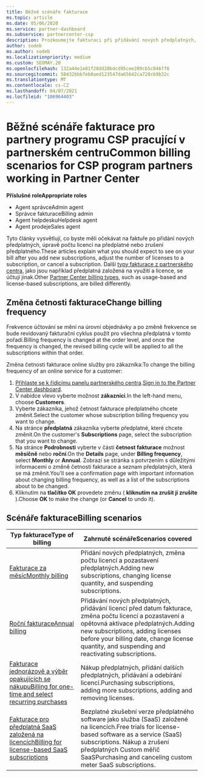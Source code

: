 ```yaml
---
title: Běžné scénáře fakturace
ms.topic: article
ms.date: 05/06/2020
ms.service: partner-dashboard
ms.subservice: partnercenter-csp
description: Prozkoumejte fakturaci při přidávání nových předplatných, úpravách počtu licencí nebo zrušení předplatného. Podívejte se, jak se liší odběry založené na využití a předplatné založené na licencích.
author: sodeb
ms.author: sodeb
ms.localizationpriority: medium
ms.custom: SEOMAY.20
ms.openlocfilehash: 132a44e1e81f28dd28bdcd95cee209cb5c046ff6
ms.sourcegitcommit: 58432bbb7eb0aed123547da65642ca728cb9b32c
ms.translationtype: MT
ms.contentlocale: cs-CZ
ms.lasthandoff: 04/07/2021
ms.locfileid: "106964403"
---
```

# <a name="common-billing-scenarios-for-csp-program-partners-working-in-partner-center"></a><span data-ttu-id="e2ab2-104">Běžné scénáře fakturace pro partnery programu CSP pracující v partnerském centru</span><span class="sxs-lookup"><span data-stu-id="e2ab2-104">Common billing scenarios for CSP program partners working in Partner Center</span></span>

<span data-ttu-id="e2ab2-105">**Příslušné role**</span><span class="sxs-lookup"><span data-stu-id="e2ab2-105">**Appropriate roles**</span></span>

- <span data-ttu-id="e2ab2-106">Agent správce</span><span class="sxs-lookup"><span data-stu-id="e2ab2-106">Admin agent</span></span>
- <span data-ttu-id="e2ab2-107">Správce fakturace</span><span class="sxs-lookup"><span data-stu-id="e2ab2-107">Billing admin</span></span>
- <span data-ttu-id="e2ab2-108">Agent helpdesku</span><span class="sxs-lookup"><span data-stu-id="e2ab2-108">Helpdesk agent</span></span>
- <span data-ttu-id="e2ab2-109">Agent prodeje</span><span class="sxs-lookup"><span data-stu-id="e2ab2-109">Sales agent</span></span>

<span data-ttu-id="e2ab2-110">Tyto články vysvětlují, co byste měli očekávat na faktuře po přidání nových předplatných, úpravě počtu licencí na předplatné nebo zrušení předplatného.</span><span class="sxs-lookup"><span data-stu-id="e2ab2-110">These articles explain what you should expect to see on your bill after you add new subscriptions, adjust the number of licenses to a subscription, or cancel a subscription.</span></span> <span data-ttu-id="e2ab2-111">Další [typy fakturace z partnerského centra](billing-different-types.md), jako jsou například předplatná založená na využití a licence, se účtují jinak.</span><span class="sxs-lookup"><span data-stu-id="e2ab2-111">Other [Partner Center billing types](billing-different-types.md), such as usage-based and license-based subscriptions, are billed differently.</span></span>


## <a name="change-billing-frequency"></a><span data-ttu-id="e2ab2-112">Změna četnosti fakturace</span><span class="sxs-lookup"><span data-stu-id="e2ab2-112">Change billing frequency</span></span>

<span data-ttu-id="e2ab2-113">Frekvence účtování se mění na úrovni objednávky a po změně frekvence se bude revidovaný fakturační cyklus použít pro všechna předplatná v tomto pořadí.</span><span class="sxs-lookup"><span data-stu-id="e2ab2-113">Billing frequency is changed at the order level, and once the frequency is changed, the revised billing cycle will be applied to all the subscriptions within that order.</span></span> 

<span data-ttu-id="e2ab2-114">Změna četnosti fakturace online služby pro zákazníka:</span><span class="sxs-lookup"><span data-stu-id="e2ab2-114">To change the billing frequency of an online service for a customer:</span></span>

1. <span data-ttu-id="e2ab2-115">[Přihlaste se k řídicímu panelu partnerského centra](https://partner.microsoft.com/dashboard/home).</span><span class="sxs-lookup"><span data-stu-id="e2ab2-115">[Sign in to the Partner Center dashboard](https://partner.microsoft.com/dashboard/home).</span></span>
2. <span data-ttu-id="e2ab2-116">V nabídce vlevo vyberte možnost **zákazníci**.</span><span class="sxs-lookup"><span data-stu-id="e2ab2-116">In the left-hand menu, choose **Customers**.</span></span>
3. <span data-ttu-id="e2ab2-117">Vyberte zákazníka, jehož četnost fakturace předplatného chcete změnit.</span><span class="sxs-lookup"><span data-stu-id="e2ab2-117">Select the customer whose subscription billing frequency you want to change.</span></span>
4. <span data-ttu-id="e2ab2-118">Na stránce **předplatná** zákazníka vyberte předplatné, které chcete změnit.</span><span class="sxs-lookup"><span data-stu-id="e2ab2-118">On the customer's **Subscriptions** page, select the subscription that you want to change.</span></span>
5. <span data-ttu-id="e2ab2-119">Na stránce **Podrobnosti** vyberte v části **četnost fakturace** možnost **měsíčně** nebo **roční**.</span><span class="sxs-lookup"><span data-stu-id="e2ab2-119">On the **Details** page, under **Billing frequency**, select **Monthly** or **Annual**.</span></span> <span data-ttu-id="e2ab2-120">Zobrazí se stránka s potvrzením s důležitými informacemi o změně četnosti fakturace a seznam předplatných, která se má změnit.</span><span class="sxs-lookup"><span data-stu-id="e2ab2-120">You'll see a confirmation page with important information about changing billing frequency, as well as a list of the subscriptions about to be changed.</span></span>
6. <span data-ttu-id="e2ab2-121">Kliknutím na **tlačítko OK** provedete změnu ( **kliknutím na zrušit ji zrušíte** ).</span><span class="sxs-lookup"><span data-stu-id="e2ab2-121">Choose **OK** to make the change (or **Cancel** to undo it).</span></span>

## <a name="billing-scenarios"></a><span data-ttu-id="e2ab2-122">Scénáře fakturace</span><span class="sxs-lookup"><span data-stu-id="e2ab2-122">Billing scenarios</span></span>

| <span data-ttu-id="e2ab2-123">Typ fakturace</span><span class="sxs-lookup"><span data-stu-id="e2ab2-123">Type of billing</span></span> | <span data-ttu-id="e2ab2-124">Zahrnuté scénáře</span><span class="sxs-lookup"><span data-stu-id="e2ab2-124">Scenarios covered</span></span> |
| --------------- | ----------------- |
| [<span data-ttu-id="e2ab2-125">Fakturace za měsíc</span><span class="sxs-lookup"><span data-stu-id="e2ab2-125">Monthly billing</span></span>](common-billing-scenarios-monthly.md) | <span data-ttu-id="e2ab2-126">Přidání nových předplatných, změna počtu licencí a pozastavení předplatných.</span><span class="sxs-lookup"><span data-stu-id="e2ab2-126">Adding new subscriptions, changing license quantity, and suspending subscriptions.</span></span> |
| [<span data-ttu-id="e2ab2-127">Roční fakturace</span><span class="sxs-lookup"><span data-stu-id="e2ab2-127">Annual billing</span></span>](common-billing-scenarios-annual.md) | <span data-ttu-id="e2ab2-128">Přidávání nových předplatných, přidávání licencí před datum fakturace, změna počtu licencí a pozastavení a opětovná aktivace předplatných.</span><span class="sxs-lookup"><span data-stu-id="e2ab2-128">Adding new subscriptions, adding licenses before your billing date, change license quantity, and suspending and reactivating subscriptions.</span></span> |
| [<span data-ttu-id="e2ab2-129">Fakturace jednorázově a výběr opakujících se nákupu</span><span class="sxs-lookup"><span data-stu-id="e2ab2-129">Billing for one-time and select recurring purchases</span></span>](common-billing-scenarios-onetime-recurring.md) | <span data-ttu-id="e2ab2-130">Nákup předplatných, přidání dalších předplatných, přidávání a odebírání licencí.</span><span class="sxs-lookup"><span data-stu-id="e2ab2-130">Purchasing subscriptions, adding more subscriptions, adding and removing licenses.</span></span> |
| [<span data-ttu-id="e2ab2-131">Fakturace pro předplatná SaaS založená na licencích</span><span class="sxs-lookup"><span data-stu-id="e2ab2-131">Billing for license-based SaaS subscriptions</span></span>](common-billing-scenarios-saas.md) | <span data-ttu-id="e2ab2-132">Bezplatné zkušební verze předplatného software jako služba (SaaS) založené na licencích.</span><span class="sxs-lookup"><span data-stu-id="e2ab2-132">Free trials for license-based software as a service (SaaS) subscriptions.</span></span> <span data-ttu-id="e2ab2-133">Nákup a zrušení předplatných Custom měřič SaaS</span><span class="sxs-lookup"><span data-stu-id="e2ab2-133">Purchasing and canceling custom meter SaaS subscriptions.</span></span> |

